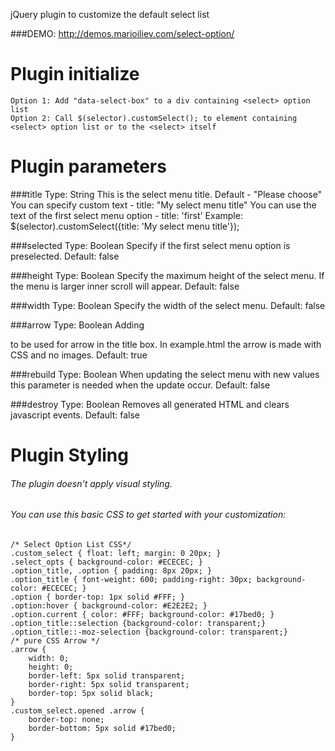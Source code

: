 jQuery plugin to customize the default select list

###DEMO: http://demos.marioiliev.com/select-option/

#	Plugin initialize
	Option 1: Add "data-select-box" to a div containing <select> option list
	Option 2: Call $(selector).customSelect(); to element containing <select> option list or to the <select> itself

#	Plugin parameters
###title
	Type: String
	This is the select menu title.
	Default - "Please choose"
	You can specify custom text - title: "My select menu title"
	You can use the text of the first select menu option - title: 'first'
	Example: $(selector).customSelect({title: 'My select menu title'});

###selected
	Type: Boolean
	Specify if the first select menu option is preselected.
	Default: false
	
###height
	Type: Boolean
	Specify the maximum height of the select menu. If the menu is larger inner scroll will appear.
	Default: false
	
###width
	Type: Boolean
	Specify the width of the select menu.
	Default: false
	
###arrow
	Type: Boolean
	Adding <div> to be used for arrow in the title box. In example.html the arrow is made with CSS and no images.
	Default: true
	
###rebuild
	Type: Boolean
	When updating the select menu with new values this parameter is needed when the update occur.
	Default: false
	
###destroy
	Type: Boolean
	Removes all generated HTML and clears javascript events.
	Default: false
	
#	Plugin Styling
###### 	The plugin doesn't apply visual styling.
###### 	You can use this basic CSS to get started with your customization:

	/* Select Option List CSS*/
	.custom_select { float: left; margin: 0 20px; }
	.select_opts { background-color: #ECECEC; }
	.option_title, .option { padding: 8px 20px; }
	.option_title { font-weight: 600; padding-right: 30px; background-color: #ECECEC; }
	.option { border-top: 1px solid #FFF; }
	.option:hover { background-color: #E2E2E2; }
	.option.current { color: #FFF; background-color: #17bed0; }
	.option_title::selection {background-color: transparent;}
	.option_title::-moz-selection {background-color: transparent;}
	/* pure CSS Arrow */
	.arrow {
		width: 0; 
		height: 0; 
		border-left: 5px solid transparent;
		border-right: 5px solid transparent;	
		border-top: 5px solid black;
	}
	.custom_select.opened .arrow {
		border-top: none;
		border-bottom: 5px solid #17bed0;  
	}
